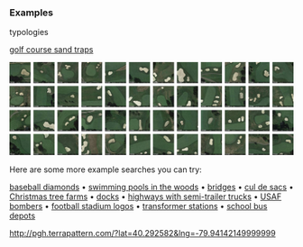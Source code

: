 ### Examples

typologies

[golf course sand traps](http://pgh.terrapattern.com/?lat=40.5261395&lng=-79.8810095)

![Golf course sand traps, identified by Terrapattern](images/demo_golf_course_sand_traps.jpg "Golf course sand traps, identified by Terrapattern")


Here are some more example searches you can try: 

[baseball diamonds](http://pgh.terrapattern.com/?lat=40.355282&lng=-80.14462550000002) • [swimming pools in the woods](http://pgh.terrapattern.com/?lat=40.5721195&lng=-79.94004849999999) • [bridges](http://pgh.terrapattern.com/?lat=40.4874745&lng=-79.905037) • [cul de sacs](http://pgh.terrapattern.com/?lat=40.382452&lng=-79.97162750000001) • [Christmas tree farms](http://pgh.terrapattern.com/?lat=40.656242&lng=-79.75606649999997) • [docks](http://pgh.terrapattern.com/?lat=40.4310445&lng=-79.96682199999998) • [highways with semi-trailer trucks](http://pgh.terrapattern.com/?lat=40.4582145&lng=-80.1116735) • [USAF bombers](http://pgh.terrapattern.com/?lat=40.4926995&lng=-80.21327550000001) • [football stadium logos](http://pgh.terrapattern.com/?lat=40.443062&lng=-79.94004849999999) • [transformer stations](http://pgh.terrapattern.com/?lat=40.465007&lng=-80.0471425) • [school bus depots](http://pgh.terrapattern.com/?lat=40.461872&lng=-79.77872100000002)

http://pgh.terrapattern.com/?lat=40.292582&lng=-79.94142149999999
